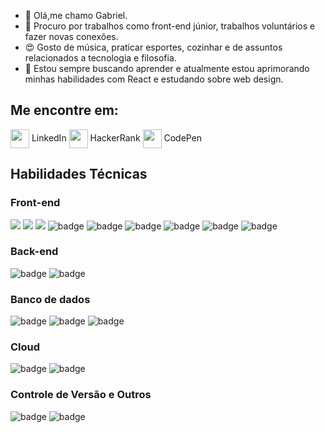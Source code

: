 - 👋 Olá,me chamo Gabriel.
- 👀 Procuro por trabalhos como front-end júnior, trabalhos voluntários e fazer novas conexões.
-  :heart_eyes: Gosto de música, praticar esportes, cozinhar e de assuntos relacionados a tecnologia e filosofia.
- 🌱 Estou sempre buscando aprender e atualmente estou aprimorando minhas habilidades com React e estudando sobre web design.

## Me encontre em:

[<img src="https://cdn3.iconfinder.com/data/icons/social-media-black-white-2/512/BW_Linkedin_glyph_svg-64.png" align="center" width="30" height="30">](https://www.linkedin.com/in/gabriel-baldez-ab7140257/) LinkedIn
[<img src="https://cdn3.iconfinder.com/data/icons/font-awesome-brands/512/hackerrank-64.png" align="center" width="30" height="30">](https://www.hackerrank.com/gabrielbaldez7) HackerRank
[<img src="https://cdn2.iconfinder.com/data/icons/social-icons-33/128/Codepen-512.png" align="center" width="30" height="30">](https://codepen.io/baldezg) CodePen

## Habilidades Técnicas
### Front-end
![](https://img.shields.io/badge/HTML5-E34F26?style=for-the-badge&logo=html5&logoColor=white)
![](https://img.shields.io/badge/CSS3-1572B6?style=for-the-badge&logo=css3&logoColor=white)
![](https://img.shields.io/badge/JavaScript-F7DF1E?style=for-the-badge&logo=javascript&logoColor=black)
![badge](https://img.shields.io/badge/TypeScript-007ACC?style=for-the-badge&logo=typescript&logoColor=white)
![badge](https://img.shields.io/badge/React-20232A?style=for-the-badge&logo=react&logoColor=61DAFB)
![badge](https://img.shields.io/badge/React_Native-20232A?style=for-the-badge&logo=react&logoColor=61DAFB)
![badge](https://img.shields.io/badge/styled--components-DB7093?style=for-the-badge&logo=styled-components&logoColor=white)
![badge](https://img.shields.io/badge/Redux-593D88?style=for-the-badge&logo=redux&logoColor=white)
![badge](https://img.shields.io/badge/React_Router-CA4245?style=for-the-badge&logo=react-router&logoColor=white)
### Back-end
![badge](https://img.shields.io/badge/Node.js-43853D?style=for-the-badge&logo=node.js&logoColor=white)
![badge](https://img.shields.io/badge/Express.js-404D59?style=for-the-badge)
### Banco de dados
![badge](https://img.shields.io/badge/MySQL-00000F?style=for-the-badge&logo=mysql&logoColor=white)
![badge](https://img.shields.io/badge/PostgreSQL-316192?style=for-the-badge&logo=postgresql&logoColor=white)
![badge](https://img.shields.io/badge/MongoDB-4EA94B?style=for-the-badge&logo=mongodb&logoColor=white)
### Cloud
![badge](https://img.shields.io/badge/Netlify-00C7B7?style=for-the-badge&logo=netlify&logoColor=white)
![badge](https://img.shields.io/badge/Heroku-430098?style=for-the-badge&logo=heroku&logoColor=white)
### Controle de Versão e Outros
![badge](https://img.shields.io/badge/Git-E34F26?style=for-the-badge&logo=git&logoColor=white)
![badge](https://img.shields.io/badge/Linux-E34F26?style=for-the-badge&logo=linux&logoColor=black)


